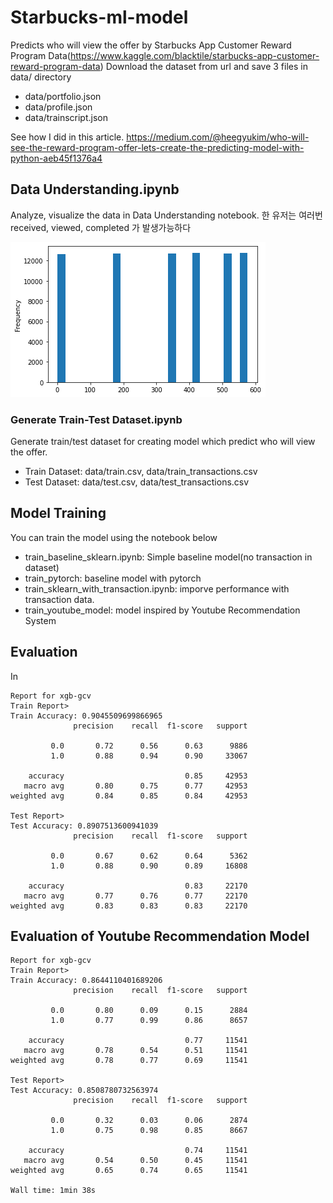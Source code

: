 # Starbucks-ml-model
Predicts who will view the offer by Starbucks App Customer Reward Program Data(https://www.kaggle.com/blacktile/starbucks-app-customer-reward-program-data)
Download the dataset from url and save 3 files in data/ directory
- data/portfolio.json
- data/profile.json
- data/trainscript.json

See how I did in this article.
https://medium.com/@heegyukim/who-will-see-the-reward-program-offer-lets-create-the-predicting-model-with-python-aeb45f1376a4

## Data Understanding.ipynb
Analyze, visualize the data in Data Understanding notebook.
한 유저는 여러번 received, viewed, completed 가 발생가능하다

<img src="img/offer_received_time_hist.png">


### Generate Train-Test Dataset.ipynb
Generate train/test dataset for creating model which predict who will view the offer. 
- Train Dataset: data/train.csv, data/train_transactions.csv
- Test Dataset: data/test.csv, data/test_transactions.csv

## Model Training
You can train the model using the notebook below

- train_baseline_sklearn.ipynb: Simple baseline model(no transaction in dataset)
- train_pytorch: baseline model with pytorch
- train_sklearn_with_transaction.ipynb: imporve performance with transaction data.
- train_youtube_model: model inspired by Youtube Recommendation System

## Evaluation
In 
```
Report for xgb-gcv
Train Report>
Train Accuracy: 0.9045509699866965
              precision    recall  f1-score   support

         0.0       0.72      0.56      0.63      9886
         1.0       0.88      0.94      0.90     33067

    accuracy                           0.85     42953
   macro avg       0.80      0.75      0.77     42953
weighted avg       0.84      0.85      0.84     42953

Test Report>
Test Accuracy: 0.8907513600941039
              precision    recall  f1-score   support

         0.0       0.67      0.62      0.64      5362
         1.0       0.88      0.90      0.89     16808

    accuracy                           0.83     22170
   macro avg       0.77      0.76      0.77     22170
weighted avg       0.83      0.83      0.83     22170
```

## Evaluation of Youtube Recommendation Model
```
Report for xgb-gcv
Train Report>
Train Accuracy: 0.8644110401689206
              precision    recall  f1-score   support

         0.0       0.80      0.09      0.15      2884
         1.0       0.77      0.99      0.86      8657

    accuracy                           0.77     11541
   macro avg       0.78      0.54      0.51     11541
weighted avg       0.78      0.77      0.69     11541

Test Report>
Test Accuracy: 0.8508780732563974
              precision    recall  f1-score   support

         0.0       0.32      0.03      0.06      2874
         1.0       0.75      0.98      0.85      8667

    accuracy                           0.74     11541
   macro avg       0.54      0.50      0.45     11541
weighted avg       0.65      0.74      0.65     11541

Wall time: 1min 38s
```